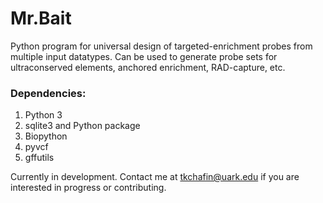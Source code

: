 # Mr.Bait 

Python program for universal design of targeted-enrichment probes from multiple input datatypes. Can be used to generate probe sets for ultraconserved elements, anchored enrichment, RAD-capture, etc. 

### Dependencies: ###
1. Python 3
2. sqlite3 and Python package
3. Biopython
4. pyvcf
5. gffutils

Currently in development. Contact me at tkchafin@uark.edu if you are interested in progress or contributing. 
